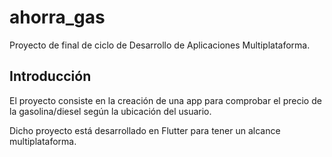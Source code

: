 # ahorra_gas

Proyecto de final de ciclo de Desarrollo de Aplicaciones Multiplataforma.

## Introducción

El proyecto consiste en la creación de una app para comprobar el precio de la gasolina/diesel según la ubicación del usuario.

Dicho proyecto está desarrollado en Flutter para tener un alcance multiplataforma.
